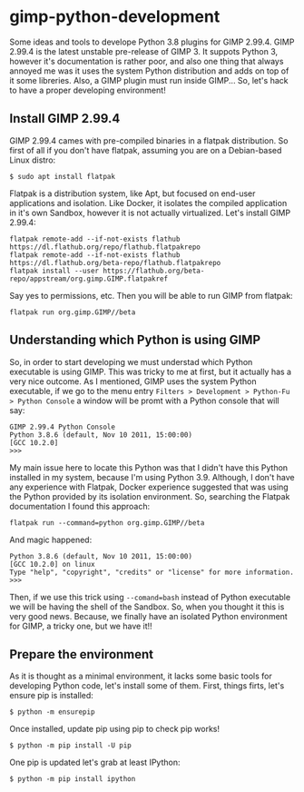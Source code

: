 # gimp-python-development
Some ideas and tools to develope Python 3.8 plugins for GIMP 2.99.4. GIMP 2.99.4 is the latest unstable pre-release of GIMP 3. It suppots Python 3,
however it's documentation is rather poor, and also one thing that always annoyed me was it uses the system Python distribution and adds on top
of it some libreries. Also, a GIMP plugin must run inside GIMP... So, let's hack to have a proper developing environment!

## Install GIMP 2.99.4

GIMP 2.99.4 cames with pre-compiled binaries in a flatpak distribution. So first of all if you don't have flatpak, assuming you are on a Debian-based
Linux distro: 

```
$ sudo apt install flatpak
```

Flatpak is a distribution system, like Apt, but focused on end-user applications and isolation. Like Docker, it isolates the compiled application
in it's own Sandbox, however it is not actually virtualized. Let's install GIMP 2.99.4: 

```
flatpak remote-add --if-not-exists flathub https://dl.flathub.org/repo/flathub.flatpakrepo
flatpak remote-add --if-not-exists flathub https://dl.flathub.org/beta-repo/flathub.flatpakrepo
flatpak install --user https://flathub.org/beta-repo/appstream/org.gimp.GIMP.flatpakref
```
Say yes to permissions, etc. Then you will be able to run GIMP from flatpak: 

```
flatpak run org.gimp.GIMP//beta
```

## Understanding which Python is using GIMP 

So, in order to start developing we must understad which Python executable is using GIMP. This was tricky to me at first, but it actually has 
a very nice outcome. As I mentioned, GIMP uses the system Python executable, if we go to the menu entry 
`Filters > Development > Python-Fu > Python Console` a window will be promt with a Python console that will say: 

```
GIMP 2.99.4 Python Console
Python 3.8.6 (default, Nov 10 2011, 15:00:00) 
[GCC 10.2.0]
>>> 
```

My main issue here to locate this Python was that I didn't have this Python installed in my system, because I'm using Python 3.9. Although, I don't
have any experience with Flatpak, Docker experience suggested that was using the Python provided by its isolation environment. So, searching 
the Flatpak documentation I found this approach: 

```
flatpak run --command=python org.gimp.GIMP//beta
```

And magic happened: 

```
Python 3.8.6 (default, Nov 10 2011, 15:00:00) 
[GCC 10.2.0] on linux
Type "help", "copyright", "credits" or "license" for more information.
>>>
```

Then, if we use this trick using `--comand=bash` instead of Python executable we will be having the shell of the Sandbox. So, when you thought it
this is very good news. Because, we finally have an isolated Python environment for GIMP, a tricky one, but we have it!!

## Prepare the environment

As it is thought as a minimal environment, it lacks some basic tools for developing Python code, let's install some of them. First, things 
firts, let's ensure pip is installed: 

```
$ python -m ensurepip
```

Once installed, update pip using pip to check pip works!

```
$ python -m pip install -U pip
```

One pip is updated let's grab at least IPython:

```
$ python -m pip install ipython
```


